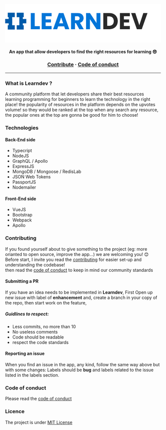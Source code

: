 <br>
<br>
<br>
<p align="center">
  <img src="https://github.com/mouadTaoussi/learndev/blob/main/mercury/src/assets/LogoReadme.svg"/>
</p>

<h4 align="center">
	<strong>An app that allow developers to find the right resources for learning 😎</strong>
</h4>

<h3 align="center">
  <a href="https://github.com/mouadTaoussi/learndev/blob/main/CONTRIBUTING.md">Contribute</a>
  <span> · </span>
  <a href="https://github.com/mouadTaoussi/learndev/blob/main/CODE_OF_CONDUCT.md">Code of conduct</a>
</h3>

---

### What is Learndev ?
A community platform that let developers share their best resources learning programming for beginners to learn the technology in the right place!
the popularity of resources in the platform depends on the upvotes volume! so they would be ranked at the top when any search any resource, the popular ones at the top are gonna be good for him to choose!

### Technologies
#### Back-End side
- Typecript
- NodeJS
- GraphQL / Apollo
- ExpressJS
- MongoDB / Mongoose / RedisLab
- JSON Web Tokens
- PassportJS
- Nodemailer

#### Front-End side
- VueJS
- Bootstrap
- Webpack
- Apollo

### Contributing
If you found yourself about to give something to the project (eg: more orianted to open source, improve the app...) we are welcoming you! 😊<br />
Before start, I invite you read the [contributing](https://github.com/mouadTaoussi/learndev/blob/main/CONTRIBUTING.md) for easier set-up and understanding the codebase!<br />
then read the [code of conduct](https://github.com/mouadTaoussi/learndev/blob/main/CODE_OF_CONDUCT.md) to keep in mind our community standards
#### Submitting a PR
If you have an idea needs to be implemented in **Learndev**, First Open up new issue with label of **enhancement** and, create a branch in your copy of the repo, then start work on the feature,

##### Guidlines to respect:
- Less commits, no more than 10
- No useless comments
- Code should be readable
- respect the code standards

#### Reporting an issue
When you find an issue in the app, any kind, follow the same way above but with some changes:
Labels should be **bug** and labels related to the issue listed in the labels section. 

### Code of conduct 
Please read the [code of conduct](https://github.com/mouadTaoussi/learndev/blob/main/CODE_OF_CONDUCT.md)

### Licence
The project is under [MIT License](https://github.com/mouadTaoussi/learndev/blob/main/LICENSE)
